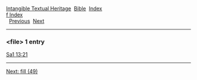 [Intangible Textual Heritage](../../index)  [Bible](../index) 
[Index](index)   
[f Index](_f_)  
  [Previous](c04225)  [Next](c04227) 

------------------------------------------------------------------------

### &lt;file&gt; 1 entry

[Sa1 13:21](../kjv/sa1013.htm#021)  

------------------------------------------------------------------------

[Next: fill (49)](c04227)

